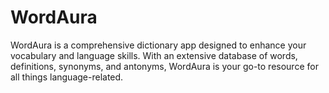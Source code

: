 # WordAura
WordAura is a comprehensive dictionary app designed to enhance your vocabulary and language skills. With an extensive database of words, definitions, synonyms, and antonyms, WordAura is your go-to resource for all things language-related.
